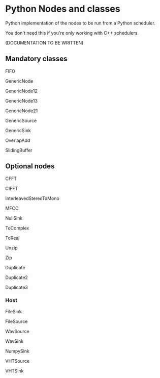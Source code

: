 # Python Nodes and classes

Python implementation of the nodes to be run from a Python scheduler.

You don't need this if you're only working with C++ schedulers.

(DOCUMENTATION TO BE WRITTEN)

## Mandatory classes

FIFO

GenericNode

GenericNode12

GenericNode13

GenericNode21

GenericSource

GenericSink

OverlapAdd

SlidingBuffer

## Optional nodes

CFFT

CIFFT

InterleavedStereoToMono

MFCC

NullSink

ToComplex

ToReal

Unzip

Zip

Duplicate

Duplicate2

Duplicate3

### Host

FileSink

FileSource

WavSource

WavSink 

NumpySink

VHTSource

VHTSink